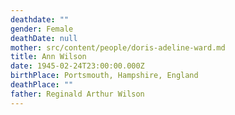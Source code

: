 ```yaml
---
deathdate: ""
gender: Female
deathDate: null
mother: src/content/people/doris-adeline-ward.md
title: Ann Wilson
date: 1945-02-24T23:00:00.000Z
birthPlace: Portsmouth, Hampshire, England
deathPlace: ""
father: Reginald Arthur Wilson
---
```

